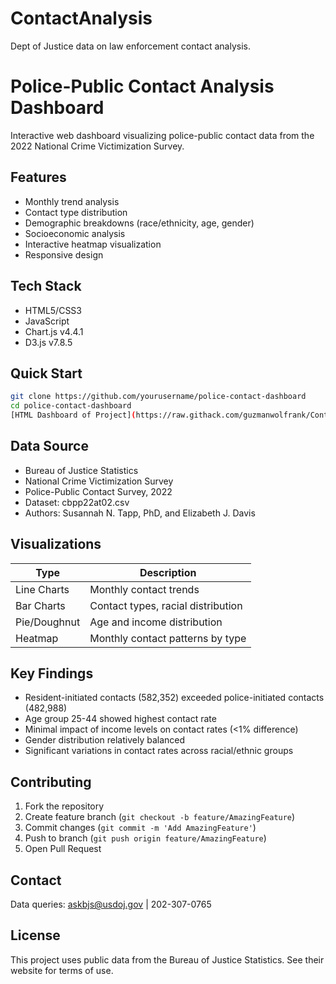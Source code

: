 # ContactAnalysis
Dept of Justice data on law enforcement contact analysis. 
# Police-Public Contact Analysis Dashboard

Interactive web dashboard visualizing police-public contact data from the 2022 National Crime Victimization Survey.

## Features

- Monthly trend analysis
- Contact type distribution
- Demographic breakdowns (race/ethnicity, age, gender)
- Socioeconomic analysis
- Interactive heatmap visualization
- Responsive design

## Tech Stack

- HTML5/CSS3
- JavaScript
- Chart.js v4.4.1
- D3.js v7.8.5

## Quick Start

```bash
git clone https://github.com/yourusername/police-contact-dashboard
cd police-contact-dashboard
[HTML Dashboard of Project](https://raw.githack.com/guzmanwolfrank/ContactAnalysis/main/contactanalysis.html)
```

## Data Source

- Bureau of Justice Statistics
- National Crime Victimization Survey
- Police-Public Contact Survey, 2022
- Dataset: cbpp22at02.csv
- Authors: Susannah N. Tapp, PhD, and Elizabeth J. Davis

## Visualizations

| Type | Description |
|------|-------------|
| Line Charts | Monthly contact trends |
| Bar Charts | Contact types, racial distribution |
| Pie/Doughnut | Age and income distribution |
| Heatmap | Monthly contact patterns by type |

## Key Findings

- Resident-initiated contacts (582,352) exceeded police-initiated contacts (482,988)
- Age group 25-44 showed highest contact rate
- Minimal impact of income levels on contact rates (<1% difference)
- Gender distribution relatively balanced
- Significant variations in contact rates across racial/ethnic groups

## Contributing

1. Fork the repository
2. Create feature branch (`git checkout -b feature/AmazingFeature`)
3. Commit changes (`git commit -m 'Add AmazingFeature'`)
4. Push to branch (`git push origin feature/AmazingFeature`)
5. Open Pull Request

## Contact

Data queries: askbjs@usdoj.gov | 202-307-0765

## License

This project uses public data from the Bureau of Justice Statistics. See their website for terms of use.
